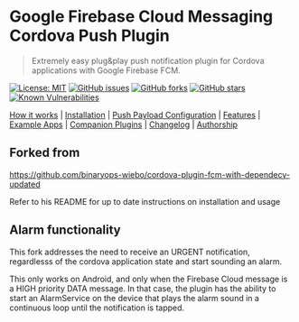 # Google Firebase Cloud Messaging Cordova Push Plugin
> Extremely easy plug&play push notification plugin for Cordova applications with Google Firebase FCM.

[![License: MIT](https://img.shields.io/badge/License-MIT-green.svg)](https://opensource.org/licenses/MIT)
[![GitHub issues](https://img.shields.io/github/issues/binaryops-wiebo/cordova-plugin-fcm-with-dependecy-updated-alarmsound.svg)](https://github.com/binaryops-wiebo/cordova-plugin-fcm-with-dependecy-updated-alarmsound/issues)
[![GitHub forks](https://img.shields.io/github/forks/binaryops-wiebo/cordova-plugin-fcm-with-dependecy-updated-alarmsound.svg)](https://github.com/binaryops-wiebo/cordova-plugin-fcm-with-dependecy-updated-alarmsound/network)
[![GitHub stars](https://img.shields.io/github/stars/binaryops-wiebo/cordova-plugin-fcm-with-dependecy-updated-alarmsound.svg)](https://github.com/binaryops-wiebo/cordova-plugin-fcm-with-dependecy-updated-alarmsound/stargazers)
[![Known Vulnerabilities](https://snyk.io/test/github/binaryops-wiebo/cordova-plugin-fcm-with-dependecy-updated-alarmsound/badge.svg?targetFile=package.json)](https://snyk.io/test/github/binaryops-wiebo/cordova-plugin-fcm-with-dependecy-updated-alarmsound?targetFile=package.json)

[How it works](#how-it-works) | [Installation](#installation) | [Push Payload Configuration](#push-payload-configuration) |  [Features](#features) | [Example Apps](#example-apps) | [Companion Plugins](#companion-plugins) | [Changelog](#changelog) | [Authorship](#authorship)

## Forked from 

https://github.com/binaryops-wiebo/cordova-plugin-fcm-with-dependecy-updated

Refer to his README for up to date instructions on installation and usage

## Alarm functionality

This fork addresses the need to receive an URGENT notification, regardlesss of the cordova application state and start sounding an alarm.

This only works on Android, and only when the Firebase Cloud message is a HIGH priority DATA message. In that case, the plugin has the ability
to start an AlarmService on the device that plays the alarm sound in a continuous loop until the notification is tapped.